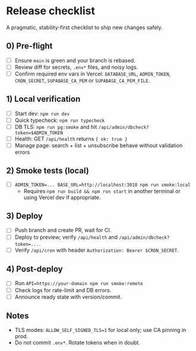 # Release checklist

A pragmatic, stability-first checklist to ship new changes safely.

## 0) Pre-flight
- [ ] Ensure `main` is green and your branch is rebased.
- [ ] Review diff for secrets, `.env*` files, and noisy logs.
- [ ] Confirm required env vars in Vercel: `DATABASE_URL`, `ADMIN_TOKEN`, `CRON_SECRET`, `SUPABASE_CA_PEM` or `SUPABASE_CA_PEM_FILE`.

## 1) Local verification
- [ ] Start dev: `npm run dev`
- [ ] Quick typecheck: `npm run typecheck`
- [ ] DB TLS: `npm run pg:smoke` and hit `/api/admin/dbcheck?token=$ADMIN_TOKEN`
- [ ] Health: GET `/api/health` returns `{ ok: true }`
- [ ] Manage page: search + list + unsubscribe behave without validation errors

## 2) Smoke tests (local)
- [ ] `ADMIN_TOKEN=... BASE_URL=http://localhost:3010 npm run smoke:local`
  - Requires `npm run build && npm run start` in another terminal or using Vercel dev if appropriate.

## 3) Deploy
- [ ] Push branch and create PR, wait for CI.
- [ ] Deploy to preview; verify `/api/health` and `/api/admin/dbcheck?token=...`.
- [ ] Verify `/api/cron` with header `Authorization: Bearer $CRON_SECRET`.

## 4) Post-deploy
- [ ] Run `API=https://your-domain npm run smoke:remote`
- [ ] Check logs for rate-limit and DB errors.
- [ ] Announce ready state with version/commit.

## Notes
- TLS modes: `ALLOW_SELF_SIGNED_TLS=1` for local only; use CA pinning in prod.
- Do not commit `.env*`. Rotate tokens when in doubt.
